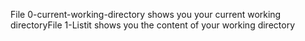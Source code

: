 File 0-current-working-directory shows you your current working directoryFile 1-Listit shows you the content of your working directory
